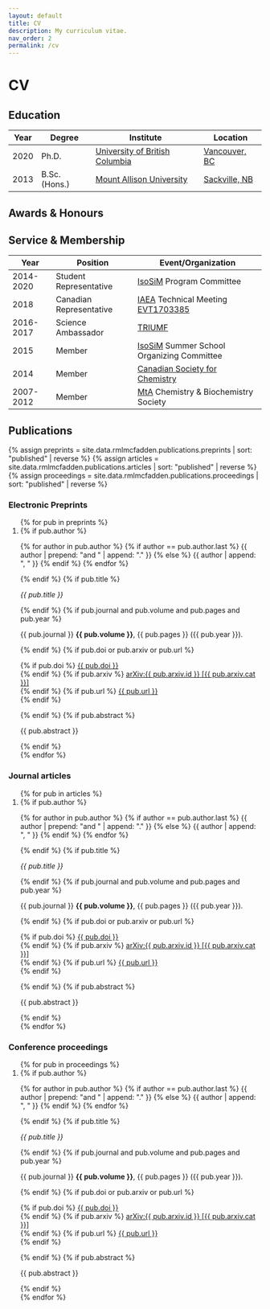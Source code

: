 ```yaml
---
layout: default
title: CV
description: My curriculum vitae.
nav_order: 2
permalink: /cv
---
```


# CV

## Education

<table id="experiments">
   <thead>
      <th>Year</th>
      <th>Degree</th>
      <th>Institute</th>
      <th>Location</th>
   </thead>
   <tbody>
      <tr>
         <td>2020</td>
         <td>Ph.D.</td>
         <td><a href="https://www.ubc.ca/">University of British Columbia</a></td>
         <td><a href="https://vancouver.ca/">Vancouver, BC</a></td>
      </tr>
      <tr>
         <td>2013</td>
         <td>B.Sc. (Hons.)</td>
         <td><a href="https://www.mta.ca/">Mount Allison University</a></td>
         <td><a href="https://sackville.com/">Sackville, NB</a></td>
      </tr>
   </tbody>
</table>

## Awards & Honours

## Service & Membership

<table>
   <thead>
      <th>Year</th>
      <th>Position</th>
      <th>Event/Organization</th>
   </thead>
   <tbody>
      <tr>
         <td>2014-2020</td>
         <td>Student Representative</td>
         <td><a href="http://www.isosim.ubc.ca/">IsoSiM</a> Program Committee</td>
      </tr>
      <tr>
         <td>2018</td>
         <td>Canadian Representative</td>
         <td><a href="https://www.iaea.org/">IAEA</a> Technical Meeting <a href="https://www.iaea.org/events/iaea-technical-meeting-on-novel-multidisciplinary-applications-with-unstable-ion-beams-and-complementary-techniques">EVT1703385</a></td>
      </tr>
      <tr>
         <td>2016-2017</td>
         <td>Science Ambassador</td>
         <td><a href="https://www.triumf.ca/">TRIUMF</a></td>
      </tr>
      <tr>
         <td>2015</td>
         <td>Member</td>
         <td><a href="http://www.isosim.ubc.ca/">IsoSiM</a> Summer School Organizing Committee</td>
      </tr>
      <tr>
         <td>2014</td>
         <td>Member</td>
         <td><a href="https://www.cheminst.ca/about/about-csc/">Canadian Society for Chemistry</a></td>
      </tr>
      <tr>
         <td>2007-2012</td>
         <td>Member</td>
         <td><a href="https://www.mta.ca">MtA</a> Chemistry & Biochemistry Society</td>
      </tr>
   </tbody>
</table>

## Publications

{% assign preprints = site.data.rmlmcfadden.publications.preprints | sort: "published" | reverse %}
{% assign articles = site.data.rmlmcfadden.publications.articles | sort: "published" | reverse %}
{% assign proceedings = site.data.rmlmcfadden.publications.proceedings | sort: "published" | reverse %}

### Electronic Preprints

<ol reversed>
{% for pub in preprints %}
   <li>
   {% if pub.author %}
      <p>
      {% for author in pub.author  %}
         {% if author == pub.author.last %}
            {{ author | prepend: "and " | append: "." }}
         {% else %}
            {{ author | append: ", " }}
         {% endif %}
      {% endfor %}
      </p>
   {% endif %}
   {% if pub.title %}
      <p>
      <i>{{ pub.title }}</i>
      </p>
   {% endif %}
   {% if pub.journal and pub.volume and pub.pages and pub.year %}
      <p>
      {{ pub.journal }} <b>{{ pub.volume }}</b>, {{ pub.pages }} ({{ pub.year }}).
      </p>
   {% endif %}
   {% if pub.doi or pub.arxiv or pub.url %}
      <p>
      {% if pub.doi %}
         <i class="ai ai-doi"></i>
         <a href="https:/doi.org/{{ pub.doi }}">
         {{ pub.doi }}
         </a>
         <br>
      {% endif %}
      {% if pub.arxiv %}
         <i class="ai ai-arxiv"></i>
         <a href="https://arxiv.org/abs/{{ pub.arxiv.id }}">
         arXiv:{{ pub.arxiv.id }} [{{ pub.arxiv.cat }}]
         </a>
         <br>
      {% endif %}
      {% if pub.url %}
         <i class="fa fa-link"></i>
         <a href="{{ pub.url }}">
         {{ pub.url }}
         </a>
         <br>
      {% endif %}
      </p>
   {% endif %}
   {% if pub.abstract %}
      <p>
      {{ pub.abstract }}
      </p>
   {% endif %}
   </li>
{% endfor %}
</ol>

### Journal articles

<ol reversed>
{% for pub in articles %}
   <li>
   {% if pub.author %}
      <p>
      {% for author in pub.author  %}
         {% if author == pub.author.last %}
            {{ author | prepend: "and " | append: "." }}
         {% else %}
            {{ author | append: ", " }}
         {% endif %}
      {% endfor %}
      </p>
   {% endif %}
   {% if pub.title %}
      <p>
      <i>{{ pub.title }}</i>
      </p>
   {% endif %}
   {% if pub.journal and pub.volume and pub.pages and pub.year %}
      <p>
      {{ pub.journal }} <b>{{ pub.volume }}</b>, {{ pub.pages }} ({{ pub.year }}).
      </p>
   {% endif %}
   {% if pub.doi or pub.arxiv or pub.url %}
      <p>
      {% if pub.doi %}
         <i class="ai ai-doi"></i>
         <a href="https:/doi.org/{{ pub.doi }}">
         {{ pub.doi }}
         </a>
         <br>
      {% endif %}
      {% if pub.arxiv %}
         <i class="ai ai-arxiv"></i>
         <a href="https://arxiv.org/abs/{{ pub.arxiv.id }}">
         arXiv:{{ pub.arxiv.id }} [{{ pub.arxiv.cat }}]
         </a>
         <br>
      {% endif %}
      {% if pub.url %}
         <i class="fa fa-link"></i>
         <a href="{{ pub.url }}">
         {{ pub.url }}
         </a>
         <br>
      {% endif %}
      </p>
   {% endif %}
   {% if pub.abstract %}
      <p>
      {{ pub.abstract }}
      </p>
   {% endif %}
   </li>
{% endfor %}
</ol>

### Conference proceedings

<ol reversed>
{% for pub in proceedings %}
   <li>
   {% if pub.author %}
      <p>
      {% for author in pub.author  %}
         {% if author == pub.author.last %}
            {{ author | prepend: "and " | append: "." }}
         {% else %}
            {{ author | append: ", " }}
         {% endif %}
      {% endfor %}
      </p>
   {% endif %}
   {% if pub.title %}
      <p>
      <i>{{ pub.title }}</i>
      </p>
   {% endif %}
   {% if pub.journal and pub.volume and pub.pages and pub.year %}
      <p>
      {{ pub.journal }} <b>{{ pub.volume }}</b>, {{ pub.pages }} ({{ pub.year }}).
      </p>
   {% endif %}
   {% if pub.doi or pub.arxiv or pub.url %}
      <p>
      {% if pub.doi %}
         <i class="ai ai-doi"></i>
         <a href="https:/doi.org/{{ pub.doi }}">
         {{ pub.doi }}
         </a>
         <br>
      {% endif %}
      {% if pub.arxiv %}
         <i class="ai ai-arxiv"></i>
         <a href="https://arxiv.org/abs/{{ pub.arxiv.id }}">
         arXiv:{{ pub.arxiv.id }} [{{ pub.arxiv.cat }}]
         </a>
         <br>
      {% endif %}
      {% if pub.url %}
         <i class="fa fa-link"></i>
         <a href="{{ pub.url }}">
         {{ pub.url }}
         </a>
         <br>
      {% endif %}
      </p>
   {% endif %}
   {% if pub.abstract %}
      <p>
      {{ pub.abstract }}
      </p>
   {% endif %}
   </li>
{% endfor %}
</ol>
